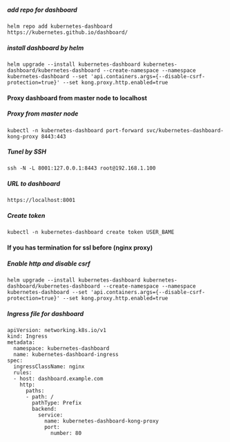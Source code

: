 ##### add repo for dashboard
```
helm repo add kubernetes-dashboard https://kubernetes.github.io/dashboard/
```

##### install dashboard by helm
```
helm upgrade --install kubernetes-dashboard kubernetes-dashboard/kubernetes-dashboard --create-namespace --namespace kubernetes-dashboard --set 'api.containers.args={--disable-csrf-protection=true}' --set kong.proxy.http.enabled=true
```


#### Proxy dashboard from master node to localhost
##### Proxy from master node
```
kubectl -n kubernetes-dashboard port-forward svc/kubernetes-dashboard-kong-proxy 8443:443
```
##### Tunel by SSH
```
ssh -N -L 8001:127.0.0.1:8443 root@192.168.1.100
```
##### URL to dashboard
```
https://localhost:8001
```

##### Create token
```
kubectl -n kubernetes-dashboard create token USER_BAME
```

#### If you has termination for ssl before (nginx proxy)
##### Enable http and disable csrf
```
helm upgrade --install kubernetes-dashboard kubernetes-dashboard/kubernetes-dashboard --create-namespace --namespace kubernetes-dashboard --set 'api.containers.args={--disable-csrf-protection=true}' --set kong.proxy.http.enabled=true
```

##### Ingress file for dashboard
```
apiVersion: networking.k8s.io/v1
kind: Ingress
metadata:
  namespace: kubernetes-dashboard
  name: kubernetes-dashboard-ingress
spec:
  ingressClassName: nginx
  rules:
  - host: dashboard.example.com
    http:
      paths:
      - path: /
        pathType: Prefix
        backend:
          service:
            name: kubernetes-dashboard-kong-proxy
            port:
              number: 80
```
